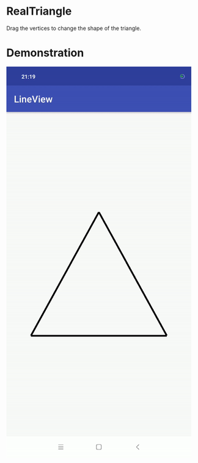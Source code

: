 # RealTriangle
Drag the vertices to change the shape of the triangle.

# Demonstration

![](https://github.com/Arnab-Banerjee-Kolkata/RealTriangle/blob/master/SampleVid/sample.gif)
